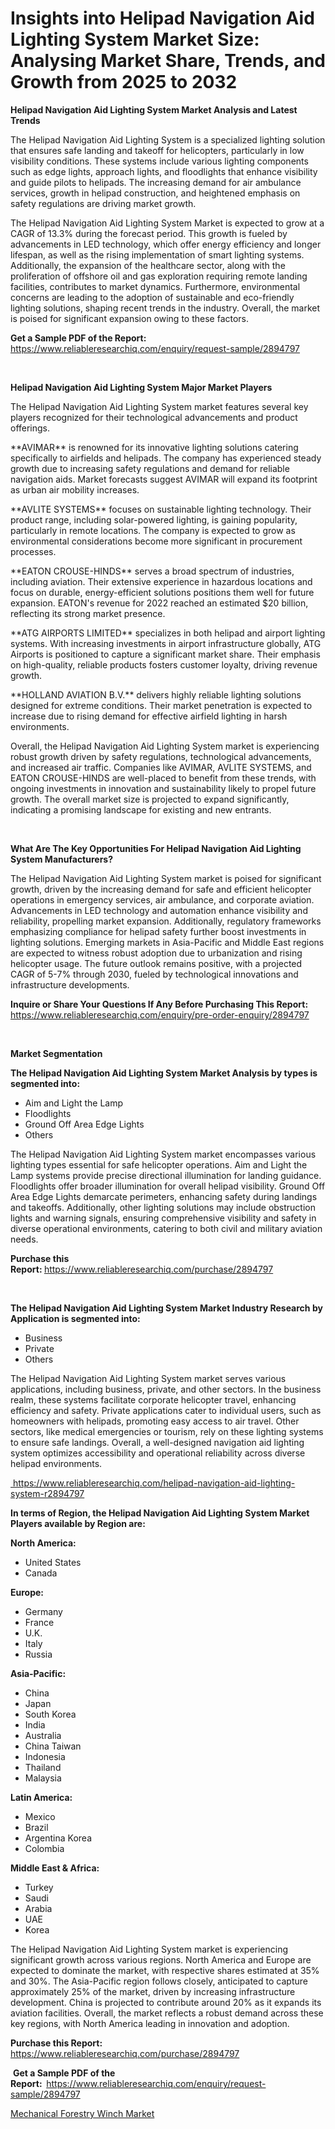 <p><h1>Insights into Helipad Navigation Aid Lighting System Market Size: Analysing Market Share, Trends, and Growth from 2025 to 2032</h1></p><p><strong>Helipad Navigation Aid Lighting System Market Analysis and Latest Trends</strong></p>
<p><p>The Helipad Navigation Aid Lighting System is a specialized lighting solution that ensures safe landing and takeoff for helicopters, particularly in low visibility conditions. These systems include various lighting components such as edge lights, approach lights, and floodlights that enhance visibility and guide pilots to helipads. The increasing demand for air ambulance services, growth in helipad construction, and heightened emphasis on safety regulations are driving market growth.</p><p>The Helipad Navigation Aid Lighting System Market is expected to grow at a CAGR of 13.3% during the forecast period. This growth is fueled by advancements in LED technology, which offer energy efficiency and longer lifespan, as well as the rising implementation of smart lighting systems. Additionally, the expansion of the healthcare sector, along with the proliferation of offshore oil and gas exploration requiring remote landing facilities, contributes to market dynamics. Furthermore, environmental concerns are leading to the adoption of sustainable and eco-friendly lighting solutions, shaping recent trends in the industry. Overall, the market is poised for significant expansion owing to these factors.</p></p>
<p><strong>Get a Sample PDF of the Report:&nbsp;</strong> <a href="https://www.reliableresearchiq.com/enquiry/request-sample/2894797?utm_campaign=2285&utm_medium=2&utm_source=Github&utm_content=ia&utm_term=15032025&utm_id=helipad-navigation-aid-lighting-system">https://www.reliableresearchiq.com/enquiry/request-sample/2894797</a></p>
<p>&nbsp;</p>
<p><strong>Helipad Navigation Aid Lighting System Major Market Players</strong></p>
<p><p>The Helipad Navigation Aid Lighting System market features several key players recognized for their technological advancements and product offerings. </p><p>**AVIMAR** is renowned for its innovative lighting solutions catering specifically to airfields and helipads. The company has experienced steady growth due to increasing safety regulations and demand for reliable navigation aids. Market forecasts suggest AVIMAR will expand its footprint as urban air mobility increases.</p><p>**AVLITE SYSTEMS** focuses on sustainable lighting technology. Their product range, including solar-powered lighting, is gaining popularity, particularly in remote locations. The company is expected to grow as environmental considerations become more significant in procurement processes.</p><p>**EATON CROUSE-HINDS** serves a broad spectrum of industries, including aviation. Their extensive experience in hazardous locations and focus on durable, energy-efficient solutions positions them well for future expansion. EATON's revenue for 2022 reached an estimated $20 billion, reflecting its strong market presence.</p><p>**ATG AIRPORTS LIMITED** specializes in both helipad and airport lighting systems. With increasing investments in airport infrastructure globally, ATG Airports is positioned to capture a significant market share. Their emphasis on high-quality, reliable products fosters customer loyalty, driving revenue growth.</p><p>**HOLLAND AVIATION B.V.** delivers highly reliable lighting solutions designed for extreme conditions. Their market penetration is expected to increase due to rising demand for effective airfield lighting in harsh environments.</p><p>Overall, the Helipad Navigation Aid Lighting System market is experiencing robust growth driven by safety regulations, technological advancements, and increased air traffic. Companies like AVIMAR, AVLITE SYSTEMS, and EATON CROUSE-HINDS are well-placed to benefit from these trends, with ongoing investments in innovation and sustainability likely to propel future growth. The overall market size is projected to expand significantly, indicating a promising landscape for existing and new entrants.</p></p>
<p>&nbsp;</p>
<p><strong>What Are The Key Opportunities For Helipad Navigation Aid Lighting System Manufacturers?</strong></p>
<p><p>The Helipad Navigation Aid Lighting System market is poised for significant growth, driven by the increasing demand for safe and efficient helicopter operations in emergency services, air ambulance, and corporate aviation. Advancements in LED technology and automation enhance visibility and reliability, propelling market expansion. Additionally, regulatory frameworks emphasizing compliance for helipad safety further boost investments in lighting solutions. Emerging markets in Asia-Pacific and Middle East regions are expected to witness robust adoption due to urbanization and rising helicopter usage. The future outlook remains positive, with a projected CAGR of 5-7% through 2030, fueled by technological innovations and infrastructure developments.</p></p>
<p><strong>Inquire or Share Your Questions If Any Before Purchasing This Report:</strong> <a href="https://www.reliableresearchiq.com/enquiry/pre-order-enquiry/2894797?utm_campaign=2285&utm_medium=2&utm_source=Github&utm_content=ia&utm_term=15032025&utm_id=helipad-navigation-aid-lighting-system">https://www.reliableresearchiq.com/enquiry/pre-order-enquiry/2894797</a></p>
<p>&nbsp;</p>
<p><strong>Market Segmentation</strong></p>
<p><strong>The Helipad Navigation Aid Lighting System Market Analysis by types is segmented into:</strong></p>
<p><ul><li>Aim and Light the Lamp</li><li>Floodlights</li><li>Ground Off Area Edge Lights</li><li>Others</li></ul></p>
<p><p>The Helipad Navigation Aid Lighting System market encompasses various lighting types essential for safe helicopter operations. Aim and Light the Lamp systems provide precise directional illumination for landing guidance. Floodlights offer broader illumination for overall helipad visibility. Ground Off Area Edge Lights demarcate perimeters, enhancing safety during landings and takeoffs. Additionally, other lighting solutions may include obstruction lights and warning signals, ensuring comprehensive visibility and safety in diverse operational environments, catering to both civil and military aviation needs.</p></p>
<p><strong>Purchase this Report:&nbsp;</strong><a href="https://www.reliableresearchiq.com/purchase/2894797?utm_campaign=2285&utm_medium=2&utm_source=Github&utm_content=ia&utm_term=15032025&utm_id=helipad-navigation-aid-lighting-system">https://www.reliableresearchiq.com/purchase/2894797</a></p>
<p>&nbsp;</p>
<p><strong>The Helipad Navigation Aid Lighting System Market Industry Research by Application is segmented into:</strong></p>
<p><ul><li>Business</li><li>Private</li><li>Others</li></ul></p>
<p><p>The Helipad Navigation Aid Lighting System market serves various applications, including business, private, and other sectors. In the business realm, these systems facilitate corporate helicopter travel, enhancing efficiency and safety. Private applications cater to individual users, such as homeowners with helipads, promoting easy access to air travel. Other sectors, like medical emergencies or tourism, rely on these lighting systems to ensure safe landings. Overall, a well-designed navigation aid lighting system optimizes accessibility and operational reliability across diverse helipad environments.</p></p>
<p><a href="https://www.reliableresearchiq.com/helipad-navigation-aid-lighting-system-r2894797?utm_campaign=2285&utm_medium=2&utm_source=Github&utm_content=ia&utm_term=15032025&utm_id=helipad-navigation-aid-lighting-system">&nbsp;https://www.reliableresearchiq.com/helipad-navigation-aid-lighting-system-r2894797</a></p>
<p><strong>In terms of Region, the Helipad Navigation Aid Lighting System Market Players available by Region are:</strong></p>
<p>
    <p> <strong> North America: </strong>
        <ul>
            <li>United States</li>
            <li>Canada</li>
        </ul>
        </p> 
    <p> <strong> Europe: </strong>
        <ul>
            <li>Germany</li>
            <li>France</li>
            <li>U.K.</li>
            <li>Italy</li>
            <li>Russia</li>
        </ul>
        </p> 
    <p> <strong> Asia-Pacific: </strong>
        <ul>
            <li>China</li>
            <li>Japan</li>
            <li>South Korea</li>
            <li>India</li>
            <li>Australia</li>
            <li>China Taiwan</li>
            <li>Indonesia</li>
            <li>Thailand</li>
            <li>Malaysia</li>
        </ul>
        </p> 
    <p> <strong> Latin America: </strong>
        <ul>
            <li>Mexico</li>
            <li>Brazil</li>
            <li>Argentina Korea</li>
            <li>Colombia</li>
        </ul>
        </p> 
    <p> <strong> Middle East & Africa: </strong>
        <ul>
            <li>Turkey</li>
            <li>Saudi</li>
            <li>Arabia</li>
            <li>UAE</li>
            <li>Korea</li>
        </ul>
    </p>
    </p>
<p><p>The Helipad Navigation Aid Lighting System market is experiencing significant growth across various regions. North America and Europe are expected to dominate the market, with respective shares estimated at 35% and 30%. The Asia-Pacific region follows closely, anticipated to capture approximately 25% of the market, driven by increasing infrastructure development. China is projected to contribute around 20% as it expands its aviation facilities. Overall, the market reflects a robust demand across these key regions, with North America leading in innovation and adoption.</p></p>
<p><strong>Purchase this Report: </strong><a href="https://www.reliableresearchiq.com/purchase/2894797?utm_campaign=2285&utm_medium=2&utm_source=Github&utm_content=ia&utm_term=15032025&utm_id=helipad-navigation-aid-lighting-system">https://www.reliableresearchiq.com/purchase/2894797</a></p>
<p>&nbsp;<strong>Get a Sample PDF of the Report:&nbsp;&nbsp;</strong><a href="https://www.reliableresearchiq.com/enquiry/request-sample/2894797?utm_campaign=2285&utm_medium=2&utm_source=Github&utm_content=ia&utm_term=15032025&utm_id=helipad-navigation-aid-lighting-system">https://www.reliableresearchiq.com/enquiry/request-sample/2894797</a></p>
<p><strong></strong></p>
<p><p><a href="https://github.com/JubayerMia832/Market-Research-Report-List-2/blob/main/mechanical-forestry-winch-market.md?utm_campaign=2285&utm_medium=2&utm_source=Github&utm_content=ia&utm_term=15032025&utm_id=helipad-navigation-aid-lighting-system">Mechanical Forestry Winch Market</a></p></p>